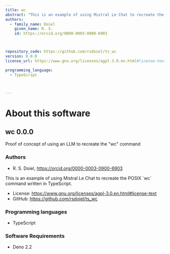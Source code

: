 ```yaml
---
title: wc
abstract: "This is an example of using Mistral Le Chat to recreate the POSIX &#x60;wc&#x60; command written in TypeScript."
authors:
  - family_name: Doiel
    given_name: R. S.
    id: https://orcid.org/0000-0003-0900-6903



repository_code: https://github.com/rsdoiel/ts_wc
version: 0.0.0
license_url: https://www.gnu.org/licenses/agpl-3.0.en.html#license-text

programming_language:
  - TypeScript



---
```


About this software
===================

## wc 0.0.0

Proof of concept of using an LLM to recreate the &quot;wc&quot; command

### Authors

- R. S. Doiel, <https://orcid.org/0000-0003-0900-6903>





This is an example of using Mistral Le Chat to recreate the POSIX &#x60;wc&#x60; command written in TypeScript.

- License: <https://www.gnu.org/licenses/agpl-3.0.en.html#license-text>
- GitHub: <https://github.com/rsdoiel/ts_wc>


### Programming languages

- TypeScript




### Software Requirements

- Deno 2.2

